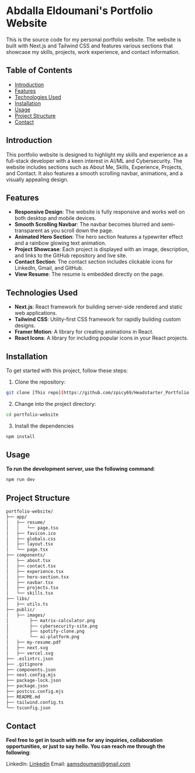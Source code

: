 # Abdalla Eldoumani's Portfolio Website

This is the source code for my personal portfolio website. The website is built with Next.js and Tailwind CSS and features various sections that showcase my skills, projects, work experience, and contact information.

## Table of Contents

- [Introduction](#introduction)
- [Features](#features)
- [Technologies Used](#technologies-used)
- [Installation](#installation)
- [Usage](#usage)
- [Project Structure](#project-structure)
- [Contact](#contact)

## Introduction

This portfolio website is designed to highlight my skills and experience as a full-stack developer with a keen interest in AI/ML and Cybersecurity. The website includes sections such as About Me, Skills, Experience, Projects, and Contact. It also features a smooth scrolling navbar, animations, and a visually appealing design.

## Features

- **Responsive Design**: The website is fully responsive and works well on both desktop and mobile devices.
- **Smooth Scrolling Navbar**: The navbar becomes blurred and semi-transparent as you scroll down the page.
- **Animated Hero Section**: The hero section features a typewriter effect and a rainbow glowing text animation.
- **Project Showcase**: Each project is displayed with an image, description, and links to the GitHub repository and live site.
- **Contact Section**: The contact section includes clickable icons for LinkedIn, Gmail, and GitHub.
- **View Resume**: The resume is embedded directly on the page.

## Technologies Used

- **Next.js**: React framework for building server-side rendered and static web applications.
- **Tailwind CSS**: Utility-first CSS framework for rapidly building custom designs.
- **Framer Motion**: A library for creating animations in React.
- **React Icons**: A library for including popular icons in your React projects.

## Installation

To get started with this project, follow these steps:

1. Clone the repository:

```bash
git clone [This repo](https://github.com/zpicy69/Headstarter_Portfolio.git)
```

2. Change into the project directory:

```bash
cd portfolio-website
```

3. Install the dependencies

```bash
npm install
```

## Usage

**To run the development server, use the following command**:

```bash
npm run dev
```

## Project Structure

```txt
portfolio-website/
├── app/
│   ├── resume/
│   │   └── page.tsx
│   ├── favicon.ico
│   ├── globals.css
│   ├── layout.tsx
│   └── page.tsx
├── components/
│   ├── about.tsx
│   ├── contact.tsx
│   ├── experience.tsx
│   ├── hero-section.tsx
│   ├── navbar.tsx
│   ├── projects.tsx
│   └── skills.tsx
├── libs/
│   ├── utils.ts
├── public/
│   ├── images/
│        ├── matrix-calculator.png
│        ├── cybersecurity-site.png
│        ├── spotify-clone.png
│        └── ai-platform.png
│   ├── my-resume.pdf
│   ├── next.svg
│   ├── vercel.svg
├── .eslintrc.json
├── .gitignore
├── components.json
├── next.config.mjs
├── package-lock.json
├── package.json
├── postcss.config.mjs
├── README.md
├── tailwind.config.ts
└── tsconfig.json
```

## Contact

**Feel free to get in touch with me for any inquiries, collaboration opportunities, or just to say hello. You can reach me through the following**:

LinkedIn: [Linkedin](https://www.linkedin.com/in/abdalla-el-doumani-77402a253/)
Email: aamsdoumani@gmail.com
